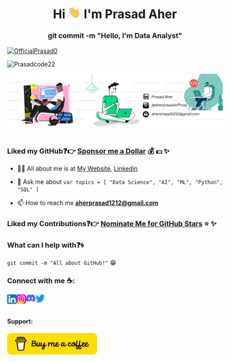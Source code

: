 <h1 align="center">Hi <img src="https://github.com/Prasadcode22/README_FILE/blob/main/Hi.gif" width="30px"> I'm Prasad Aher</h1>
<h3 align="center">git commit -m "Hello, I'm Data Analyst"</h3>

<p align="left"> <a href="https://twitter.com/OfficialPrasad0" target="blank"><img src="https://img.shields.io/twitter/follow/OfficialPrasad0?logo=twitter&style=for-the-badge" alt="OfficialPrasad0" /></a> 
<!--   <a href="https://instagram.com/aherprasadofficial" target="blank"><img src="https://img.shields.io/instagram/follow/aherprasadofficail?logo=instagram&style=for-the-badge" alt="aherprasadofficial" /></a>  -->
</p> 
<p align="left"><img src="https://komarev.com/ghpvc/?username=Prasadcode22&label=Profile%20views&color=0e75b6&style=flat" alt="Prasadcode22" /> </p>

![Banner](https://github.com/Prasadcode22/README_FILE/blob/main/2.png)
<br></br>

### Liked my GitHub:question::point_right: [Sponsor me a Dollar]() 💰 💵 :sparkles:

- 👨‍💻 All about me is at [My Website](https://Prasadcode22.github.io/), [Linkedin](https://www.linkedin.com/in/prasad-aher-38b56a267/)

- 💬 Ask me about ``` var topics = [ "Data Science", "AI", "ML", "Python", "SQL" ] ```

<!-- - 📂 Purchase Face Mask Detection Report and Slides on [Gumroad](https://gum.co/GetFaceMask) -->

- 📫 How to reach me **aherprasad1212@gmail.com**

<!-- - 📄 Know about my work & experiences [My Resume](https://drive.google.com/file/d/1Yn1CsXy92q98CYk5cWTySB4_CpY8Q9ej/view?usp=sharing) -->

<!-- Hey, i'm [Prasad Aher](https://www.linkedin.com/in/prasad-aher-38b56a267/) a Python programmer with experience in data science libraries like NumPy and Pandas. I'm currently focused on expanding knowledge in AI and machine learning. I enjoys collaborating with others and is excited about the potential of data science to make a difference in various industries. I'm certified [Python Programmer](https://www.hackerrank.com/certificates/0c8db4078008) on hackerrank. -->
 

### Liked my Contributions:question::point_right: [Nominate Me for GitHub Stars](https://stars.github.com/nominate/) :star: :sparkles:

### What can I help with:question::cyclone:
<code>git commit -m "All about GitHub!"</code> :grin:

<h3 align="left">Connect with me ☕:</h3>
<p align="left">
<!-- <a href="https://codepen.io/chandrikadeb7" target="blank"><img align="center" src="https://raw.githubusercontent.com/rahuldkjain/github-profile-readme-generator/master/src/images/icons/Social/codepen.svg" alt="chandrikadeb7" height="30" width="40" /></a>
<a href="https://dev.to/chandrikadeb7" target="blank"><img align="center" src="https://raw.githubusercontent.com/chandrikadeb7/github-profile-readme-generator/chandrikadeb7-devlogo/src/images/icons/Social/devto.svg" alt="chandrikadeb7" height="30" width="40" /></a>
<a href="https://twitter.com/chandrikadeb7" target="blank"><img align="center" src="https://raw.githubusercontent.com/rahuldkjain/github-profile-readme-generator/master/src/images/icons/Social/twitter.svg" alt="chandrikadeb7" height="30" width="40" /></a>
<a href="https://linkedin.com/in/chandrika-deb" target="blank"><img align="center" src="https://raw.githubusercontent.com/rahuldkjain/github-profile-readme-generator/master/src/images/icons/Social/linked-in-alt.svg" alt="chandrika-deb" height="30" width="40" /></a>
<a href="https://instagram.com/chandrikadeb7" target="blank"><img align="center" src="https://raw.githubusercontent.com/rahuldkjain/github-profile-readme-generator/master/src/images/icons/Social/instagram.svg" alt="chandrikadeb7" height="30" width="40" /></a>
<a href="https://medium.com/@chandrikadeb7" target="blank"><img align="center" src="https://raw.githubusercontent.com/rahuldkjain/github-profile-readme-generator/master/src/images/icons/Social/medium.svg" alt="@chandrikadeb7" height="30" width="40" /></a> -->
  
<a href="https://www.linkedin.com/in/prasad-aher-38b56a267/">
  <img align="left" alt="Prasad's LinkedIN" width="22px" src="https://github.com/Prasadcode22/README_FILE/blob/main/linedin.png" />
</a>
<a href="https://instagram.com/aherprasadofficial?igshid=YmMyMTA2M2Y=">
  <img align="left" alt="Prasad's Instagram" width="22px" src="https://github.com/Prasadcode22/README_FILE/blob/main/instagram.png" />
</a>
<a href="https://discordapp.com/users/Prasad#4828">
  <img align="left" alt="Prasad's Discord" width="22px" src="https://github.com/Prasadcode22/README_FILE/blob/main/Discord.png" />
</a>
<a href="https://twitter.com/OfficialPrasad0">
  <img align="left" alt="Prasad Aher | Twitter" width="22px" src="https://github.com/Prasadcode22/README_FILE/blob/main/Twitter.png" />
</a>
</p>
<br></br>
<h4 align="left">Support:</h4>
<p><a href="https://www.buymeacoffee.com/Prasadcode22"> <img align="center" src="https://github.com/Prasadcode22/README_FILE/blob/main/coffee.png" height="50" width="210" alt="Prasadcode22" /></a></p>


